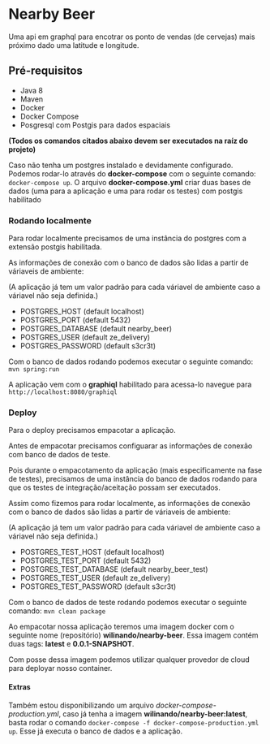 # Nearby Beer

Uma api em graphql para encotrar os ponto de vendas (de cervejas) mais próximo dado uma latitude e longitude. 

## Pré-requisitos
* Java 8
* Maven
* Docker
* Docker Compose
* Posgresql com Postgis para dados espaciais 

**(Todos os comandos citados abaixo devem ser executados na raíz do projeto)**

Caso não tenha um postgres instalado e devidamente configurado. Podemos rodar-lo através do 
__docker-compose__ com o seguinte comando: `docker-compose up`.  O arquivo __docker-compose.yml__ criar duas bases de 
dados (uma para a aplicação e uma para rodar os testes) com postgis habilitado



### Rodando localmente 


Para rodar localmente precisamos de uma instância do postgres com a extensão postgis habilitada.

As informações de conexão com o banco de dados são lidas a partir de váriaveis de ambiente: 

(A aplicação já tem um valor padrão para cada váriavel de ambiente caso a váriavel não seja definida.) 
 
* POSTGRES_HOST (default localhost)
* POSTGRES_PORT (default 5432)
* POSTGRES_DATABASE (default nearby_beer)
* POSTGRES_USER (default ze_delivery)
* POSTGRES_PASSWORD (default s3cr3t)

Com o banco de dados rodando podemos executar o seguinte comando: `mvn spring:run`

A aplicação vem com o __graphiql__ habilitado para acessa-lo navegue para `http://localhost:8080/graphiql` 



### Deploy
Para o deploy precisamos empacotar a aplicação. 

Antes de empacotar precisamos configuarar as informações de conexão com banco de dados de teste. 

Pois durante o empacotamento da aplicação (mais especificamente na fase de testes), 
precisamos de uma instância do banco de dados rodando
para que os testes de integração/aceitação possam ser executados.

Assim como fizemos para rodar localmente, as informações de conexão com o banco de dados são lidas a partir de váriaveis de ambiente: 

(A aplicação já tem um valor padrão para cada váriavel de ambiente caso a váriavel não seja definida.) 
 
* POSTGRES_TEST_HOST (default localhost)
* POSTGRES_TEST_PORT (default 5432)
* POSTGRES_TEST_DATABASE (default nearby_beer_test)
* POSTGRES_TEST_USER (default ze_delivery)
* POSTGRES_TEST_PASSWORD (default s3cr3t)

Com o banco de dados de teste rodando podemos executar o seguinte comando: `mvn clean package`

Ao empacotar nossa aplicação teremos uma imagem docker com o seguinte nome (repositório) **wilinando/nearby-beer**.
Essa imagem contém duas tags: **latest** e **0.0.1-SNAPSHOT**.



Com posse dessa imagem podemos utilizar qualquer provedor de cloud para deployar nosso container.


#### Extras
Também estou disponibilizando um arquivo _docker-compose-production.yml_, caso já tenha a imagem  **wilinando/nearby-beer:latest**, 
basta rodar o comando `docker-compose -f docker-compose-production.yml up`. Esse já executa o banco de dados e a aplicação.
